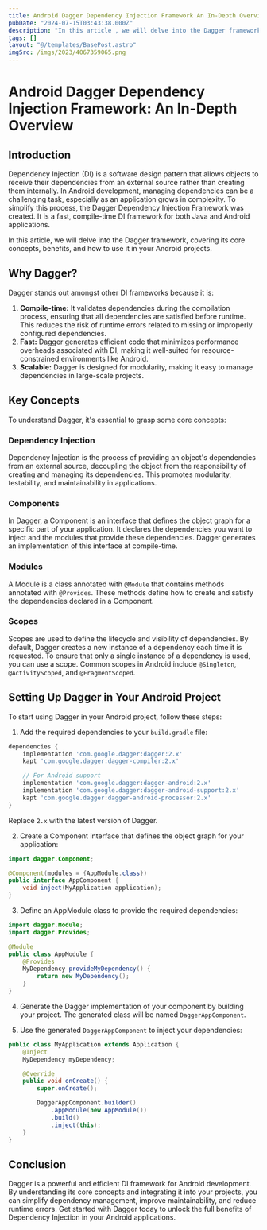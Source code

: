```yaml
---
title: Android Dagger Dependency Injection Framework An In-Depth Overview
pubDate: "2024-07-15T03:43:38.000Z"
description: "In this article , we will delve into the Dagger framework, covering its core concepts, benefits, and how to use it in your Android projects"
tags: []
layout: "@/templates/BasePost.astro"
imgSrc: /imgs/2023/4067359065.png
---
```

# Android Dagger Dependency Injection Framework: An In-Depth Overview

## Introduction

Dependency Injection (DI) is a software design pattern that allows objects to receive their dependencies from an external source rather than creating them internally. In Android development, managing dependencies can be a challenging task, especially as an application grows in complexity. To simplify this process, the Dagger Dependency Injection Framework was created. It is a fast, compile-time DI framework for both Java and Android applications.

In this article, we will delve into the Dagger framework, covering its core concepts, benefits, and how to use it in your Android projects.

## Why Dagger?

Dagger stands out amongst other DI frameworks because it is:

1. **Compile-time:** It validates dependencies during the compilation process, ensuring that all dependencies are satisfied before runtime. This reduces the risk of runtime errors related to missing or improperly configured dependencies.
2. **Fast:** Dagger generates efficient code that minimizes performance overheads associated with DI, making it well-suited for resource-constrained environments like Android.
3. **Scalable:** Dagger is designed for modularity, making it easy to manage dependencies in large-scale projects.

## Key Concepts

To understand Dagger, it's essential to grasp some core concepts:

### Dependency Injection

Dependency Injection is the process of providing an object's dependencies from an external source, decoupling the object from the responsibility of creating and managing its dependencies. This promotes modularity, testability, and maintainability in applications.

### Components

In Dagger, a Component is an interface that defines the object graph for a specific part of your application. It declares the dependencies you want to inject and the modules that provide these dependencies. Dagger generates an implementation of this interface at compile-time.

### Modules

A Module is a class annotated with `@Module` that contains methods annotated with `@Provides`. These methods define how to create and satisfy the dependencies declared in a Component.

### Scopes

Scopes are used to define the lifecycle and visibility of dependencies. By default, Dagger creates a new instance of a dependency each time it is requested. To ensure that only a single instance of a dependency is used, you can use a scope. Common scopes in Android include `@Singleton`, `@ActivityScoped`, and `@FragmentScoped`.

## Setting Up Dagger in Your Android Project

To start using Dagger in your Android project, follow these steps:

1. Add the required dependencies to your `build.gradle` file:

```groovy
dependencies {
    implementation 'com.google.dagger:dagger:2.x'
    kapt 'com.google.dagger:dagger-compiler:2.x'

    // For Android support
    implementation 'com.google.dagger:dagger-android:2.x'
    implementation 'com.google.dagger:dagger-android-support:2.x'
    kapt 'com.google.dagger:dagger-android-processor:2.x'
}
```

Replace `2.x` with the latest version of Dagger.

2. Create a Component interface that defines the object graph for your application:

```java
import dagger.Component;

@Component(modules = {AppModule.class})
public interface AppComponent {
    void inject(MyApplication application);
}
```

3. Define an AppModule class to provide the required dependencies:

```java
import dagger.Module;
import dagger.Provides;

@Module
public class AppModule {
    @Provides
    MyDependency provideMyDependency() {
        return new MyDependency();
    }
}
```

4. Generate the Dagger implementation of your component by building your project. The generated class will be named `DaggerAppComponent`.

5. Use the generated `DaggerAppComponent` to inject your dependencies:

```java
public class MyApplication extends Application {
    @Inject
    MyDependency myDependency;

    @Override
    public void onCreate() {
        super.onCreate();

        DaggerAppComponent.builder()
            .appModule(new AppModule())
            .build()
            .inject(this);
    }
}
```

## Conclusion

Dagger is a powerful and efficient DI framework for Android development. By understanding its core concepts and integrating it into your projects, you can simplify dependency management, improve maintainability, and reduce runtime errors. Get started with Dagger today to unlock the full benefits of Dependency Injection in your Android applications.
